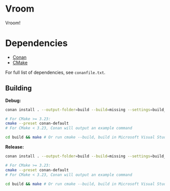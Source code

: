 # Vroom
Vroom!

# Dependencies
* [Conan](https://github.com/conan-io/conan)
* [CMake](https://cmake.org/)

For full list of dependencies, see `conanfile.txt`.

## Building
**Debug:**
```bash
conan install . --output-folder=build --build=missing --settings=build_type=Debug

# For CMake >= 3.23:
cmake --preset conan-default
# For CMake < 3.23, Conan will output an example command

cd build && make # Or run cmake --build, build in Microsoft Visual Studio, etc.
```

**Release:**
```bash
conan install . --output-folder=build --build=missing --settings=build_type=Release

# For CMake >= 3.23:
cmake --preset conan-default
# For CMake < 3.23, Conan will output an example command

cd build && make # Or run cmake --build, build in Microsoft Visual Studio, etc.
```